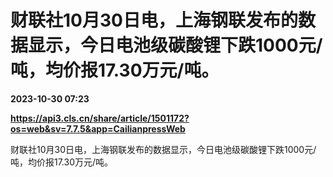 # 财联社10月30日电，上海钢联发布的数据显示，今日电池级碳酸锂下跌1000元/吨，均价报17.30万元/吨。

**2023-10-30 07:23**

**https://api3.cls.cn/share/article/1501172?os=web&sv=7.7.5&app=CailianpressWeb**

财联社10月30日电，上海钢联发布的数据显示，今日电池级碳酸锂下跌1000元/吨，均价报17.30万元/吨。